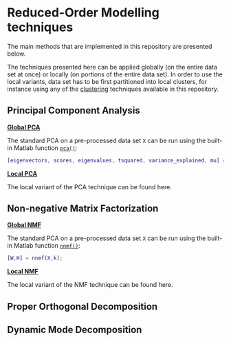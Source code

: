 # Reduced-Order Modelling techniques

The main methods that are implemented in this repository are presented below.

The techniques presented here can be applied globally (on the entire data set at once) or locally (on portions of the entire data set). In order to use the local variants, data set has to be first partitioned into local clusters, for instance using any of the [clustering](https://github.com/burn-research/reduced-order-modelling/tree/master/clustering) techniques available in this repository.

## Principal Component Analysis

[**Global PCA**](https://github.com/burn-research/reduced-order-modelling/tree/master/rom-techniques/pca)

The standard PCA on a pre-processed data set `X` can be run using the built-in Matlab function [`pca()`](https://nl.mathworks.com/help/stats/pca.html):

```matlab
[eigenvectors, scores, eigenvalues, tsquared, variance_explained, mu] = pca(X, 'Centered', false);
```

[**Local PCA**](https://github.com/burn-research/reduced-order-modelling/tree/master/rom-techniques/local-pca)

The local variant of the PCA technique can be found here.

## Non-negative Matrix Factorization

[**Global NMF**](https://github.com/burn-research/reduced-order-modelling/tree/master/rom-techniques/nmf)

The standard PCA on a pre-processed data set `X` can be run using the built-in Matlab function [`nnmf()`](https://nl.mathworks.com/help/stats/nnmf.html):

```matlab
[W,H] = nnmf(X,k);
```

[**Local NMF**](https://github.com/burn-research/reduced-order-modelling/tree/master/rom-techniques/local-nmf)

The local variant of the NMF technique can be found here.

## Proper Orthogonal Decomposition



## Dynamic Mode Decomposition
